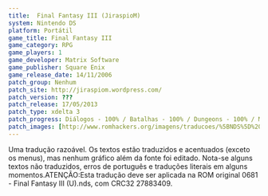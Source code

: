 ```yaml
---
title:  Final Fantasy III (JiraspioM)
system: Nintendo DS
platform: Portátil
game_title: Final Fantasy III
game_category: RPG
game_players: 1
game_developer: Matrix Software
game_publisher: Square Enix
game_release_date: 14/11/2006
patch_group: Nenhum
patch_site: http://jiraspiom.wordpress.com/
patch_version: ???
patch_release: 17/05/2013
patch_type: xdelta 3
patch_progress: Diálogos - 100% / Batalhas - 100% / Dungeons - 100% / Menus - 99% / Itens - 99% / Acentos - Sim / Gráficos - Não
patch_images: [http://www.romhackers.org/imagens/traducoes/%5BNDS%5D%20Final%20Fantasy%20III%20-%20JiraspioM%20-%201.png,http://www.romhackers.org/imagens/traducoes/%5BNDS%5D%20Final%20Fantasy%20III%20-%20JiraspioM%20-%202.png,http://www.romhackers.org/imagens/traducoes/%5BNDS%5D%20Final%20Fantasy%20III%20-%20JiraspioM%20-%203.png]
---
```

Uma tradução razoável. Os textos estão traduzidos e acentuados (exceto os menus), mas nenhum gráfico além da fonte foi editado. Nota-se alguns textos não traduzidos, erros de português e traduções literais em alguns momentos.ATENÇÃO:Esta tradução deve ser aplicada na ROM original 0681 - Final Fantasy III (U).nds, com CRC32 27883409.